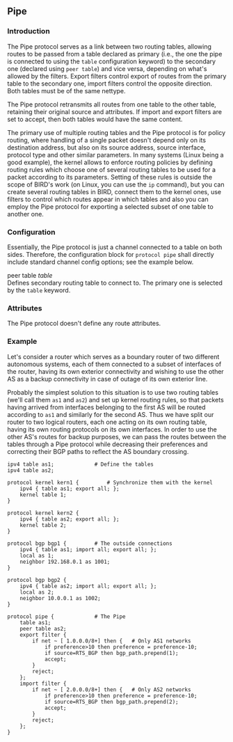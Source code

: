 ## Pipe

### Introduction

The Pipe protocol serves as a link between two routing tables, allowing
routes to be passed from a table declared as primary (i.e., the one the pipe is
connected to using the `table` configuration keyword) to the secondary one
(declared using `peer table`) and vice versa, depending on what's allowed by
the filters. Export filters control export of routes from the primary table to
the secondary one, import filters control the opposite direction. Both tables
must be of the same nettype.

The Pipe protocol retransmits all routes from one table to the other table,
retaining their original source and attributes. If import and export filters
are set to accept, then both tables would have the same content.

The primary use of multiple routing tables and the Pipe protocol is for
policy routing, where handling of a single packet doesn't depend only on its
destination address, but also on its source address, source interface, protocol
type and other similar parameters. In many systems (Linux being a good example),
the kernel allows to enforce routing policies by defining routing rules which
choose one of several routing tables to be used for a packet according to its
parameters. Setting of these rules is outside the scope of BIRD's work (on
Linux, you can use the `ip` command), but you can create several routing
tables in BIRD, connect them to the kernel ones, use filters to control which
routes appear in which tables and also you can employ the Pipe protocol for
exporting a selected subset of one table to another one.

### Configuration

Essentially, the Pipe protocol is just a channel connected to a table on both
sides. Therefore, the configuration block for `protocol pipe` shall directly
include standard channel config options; see the example below.

<span id="pipe-peer-table" class="code">peer table *table*</span>  
Defines secondary routing table to connect to. The primary one is
    selected by the `table` keyword.

### Attributes

The Pipe protocol doesn't define any route attributes.

### Example

Let's consider a router which serves as a boundary router of two different
autonomous systems, each of them connected to a subset of interfaces of the
router, having its own exterior connectivity and wishing to use the other AS as
a backup connectivity in case of outage of its own exterior line.

Probably the simplest solution to this situation is to use two routing tables
(we'll call them `as1` and `as2`) and set up kernel routing rules, so that
packets having arrived from interfaces belonging to the first AS will be routed
according to `as1` and similarly for the second AS. Thus we have split our
router to two logical routers, each one acting on its own routing table, having
its own routing protocols on its own interfaces. In order to use the other AS's
routes for backup purposes, we can pass the routes between the tables through a
Pipe protocol while decreasing their preferences and correcting their BGP paths
to reflect the AS boundary crossing.


    ipv4 table as1;             # Define the tables
    ipv4 table as2;

    protocol kernel kern1 {         # Synchronize them with the kernel
        ipv4 { table as1; export all; };
        kernel table 1;
    }

    protocol kernel kern2 {
        ipv4 { table as2; export all; };
        kernel table 2;
    }

    protocol bgp bgp1 {         # The outside connections
        ipv4 { table as1; import all; export all; };
        local as 1;
        neighbor 192.168.0.1 as 1001;
    }

    protocol bgp bgp2 {
        ipv4 { table as2; import all; export all; };
        local as 2;
        neighbor 10.0.0.1 as 1002;
    }

    protocol pipe {             # The Pipe
        table as1;
        peer table as2;
        export filter {
            if net ~ [ 1.0.0.0/8+] then {   # Only AS1 networks
                if preference>10 then preference = preference-10;
                if source=RTS_BGP then bgp_path.prepend(1);
                accept;
            }
            reject;
        };
        import filter {
            if net ~ [ 2.0.0.0/8+] then {   # Only AS2 networks
                if preference>10 then preference = preference-10;
                if source=RTS_BGP then bgp_path.prepend(2);
                accept;
            }
            reject;
        };
    }
